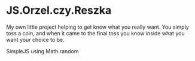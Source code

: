 # JS.Orzel.czy.Reszka

My own little project helping to get know what you really want. You simply toss a coin, and when it came to the final toss you know inside what you want your choice to be.

SimpleJS using Math.random
